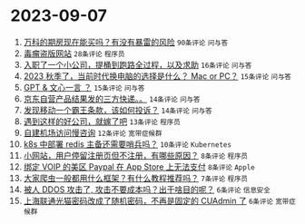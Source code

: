 # 2023-09-07

1. [万科的期房现在能买吗？有没有暴雷的风险](https://www.v2ex.com/t/971586) `90条评论` `问与答`
1. [毒瘤盗版网站](https://www.v2ex.com/t/971583) `28条评论` `程序员`
1. [入职了一个小公司，提桶到跑路全过程，以及求助](https://www.v2ex.com/t/971602) `16条评论` `问与答`
1. [2023 秋季了，当前时代换电脑的选择是什么？ Mac or PC？](https://www.v2ex.com/t/971615) `15条评论` `问与答`
1. [GPT & 文心一言 ？](https://www.v2ex.com/t/971594) `15条评论` `问与答`
1. [京东自营产品结果发的三方快递。。](https://www.v2ex.com/t/971617) `14条评论` `问与答`
1. [发现移动一个霸王条款，该如何投诉？](https://www.v2ex.com/t/971591) `14条评论` `问与答`
1. [遇到这样的好公司，就嫁了吧](https://www.v2ex.com/t/971630) `13条评论` `程序员`
1. [自建机场访问慢咨询](https://www.v2ex.com/t/971597) `12条评论` `宽带症候群`
1. [k8s 中部署 redis 主备还需要哨兵吗？](https://www.v2ex.com/t/971592) `10条评论` `Kubernetes`
1. [小网站，用户停留注册页但不注册，有哪些原因？](https://www.v2ex.com/t/971612) `8条评论` `程序员`
1. [绑定 VOIP 的美区 Paypal 在 App Store 上无法支付](https://www.v2ex.com/t/971584) `8条评论` `Apple`
1. [大家爬虫一般都用什么框架？有什么教程推荐吗？](https://www.v2ex.com/t/971606) `7条评论` `程序员`
1. [被人 DDOS 攻击了, 攻击不要成本吗？出于啥目的呢？](https://www.v2ex.com/t/971619) `6条评论` `信息安全`
1. [上海联通光猫密码改成了随机密码，不再是固定的 CUAdmin 了](https://www.v2ex.com/t/971596) `6条评论` `宽带症候群`

